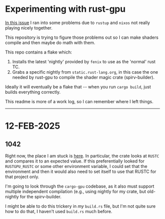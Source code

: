 # Experimenting with rust-gpu

[In this issue](https://github.com/Rust-GPU/cargo-gpu/issues/44) I ran into some problems due to `rustup` and `nixos`
not really playing nicely together.

This repository is trying to figure those problems out so I can make shaders compile and then maybe do math with them.

This repo contains a flake which:

1. Installs the latest 'nightly' provided by `fenix` to use as the 'normal' rust TC.
2. Grabs a specific nightly from `static.rust-lang.org`, in this case the one needed by rust-gpu to compile the 
    shader magic crate (spirv-builder).

Ideally it will eventually be a flake that -- when you run `cargo build`, just builds everything correctly.

This readme is more of a work log, so I can remember where I left things.

----


# 12-FEB-2025

## 1042

Right now, the place I am stuck is
[here](https://github.com/Rust-GPU/rust-gpu/blob/main/crates/rustc_codegen_spirv/build.rs#L22-L27). In particular, the
crate looks at `RUSTC` and compares it to an expected value. If this preferentially looked for `RUSTGPU_RUSTC` or some
other environment variable, I could set that the environment and then it would also need to set itself to use that RUSTC
for that project only.

I'm going to look through the `cargo-gpu` codebase, as it also must support multiple independent compilation (e.g.,
using nightly for my crate, but old-nightly for the spirv-builder.

I might be able to do this trickery in _my_ `build.rs` file, but I'm not quite sure how to do that, I haven't used
`build.rs` much before.
